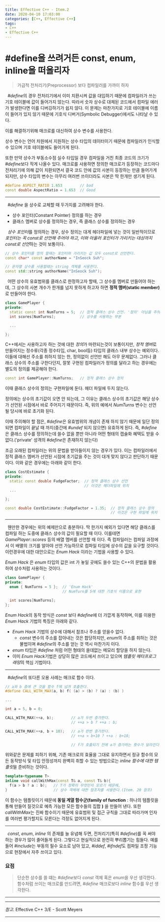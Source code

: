 ```yaml
---
title: Effective C++ - Item.2
date: 2020-04-10 17:03:00
categories: [C++, Effective C++]
tags:
- C++
- Effective C++
---
```


# #define을 쓰려거든 const, enum, inline을 떠올리자

> 가급적 전처리기(Preprocessor) 보다 컴파일러를 가까이 하자

&nbsp; *#define*의 경우 전처리기에서 이미 치환시켜 값을 대입하기 때문에 컴파일러가 쓰는 기호 테이블에 값이 들어가지 않는다. 따라서 숫자 상수로 대체된 코드에서 컴파일 에러가 발생한다면 이를 디버깅하기가 쉽지 않다. 
이 문제는 마찬가지로 기호 테이블에 이름이 들어가 있지 않기 때문에 기호식 디버거(Symbolic Debugger)에서도 나타날 수 있다.

이를 해결하기위해 매크로를 대신하여 상수 변수를 사용한다.

상수 변수는 언어 차원에서 지원하는 상수 타입의 데이터이기 때문에 컴파일러가 인식할수 있으며 기호 테이블에도 들어가게 된다.

또한 만약 상수가 부동소수점 실수 타입일 경우 컴파일을 거친 최종 코드의 크기가 *#define*보다 작게 나올수 있다. 매크로를 사용하면 정의한 매크로가 등장하는 코드마다 전처리기에 의해 값이 치환되면서 결국 코드 안에 값의 사본이 등장하는 만큼 들어가게 되지만, 상수 타입의 변수는 아무리 여러번 쓰이더라도 사본은 딱 한개만 생기게 된다.

```cpp
#define ASPECT_RATIO 1.653        // bad
const double AspectRatio = 1.653  // Good
```

---

&nbsp; *#define* 을 상수로 교체할 때 두가지를 고려해야 한다.

- 상수 포인터(Constant Pointer) 정의를 하는 경우
- 클래스 멤버로 상수를 정의하는 경우, 즉 클래스 상수를 정의하는 경우

&nbsp; *상수 포인터*를 정의하는 경우, 상수 정의는 대게 헤더파일에 넣는 것이 일반적이므로 *포인터는 꼭 const로 선언해 주어야 하고, 이와 아울러 포인터가 가리키는 대상까지 const로 선언*하는 것이 보통이다.

```cpp
// 상수 포인터를 정의 할때는 포인터와 가리키는 값 모두 const로 선언한다.
const char* const authorName = "InSeock Suh";

// 문자열 상수를 사용할때는 string 객체를 사용한다.
const std::string authorName("InSeock Suh");
```

&nbsp; 어떤 상수의 유효범위를 클래스로 한정하고자 할때, 그 상수를 멤버로 만들어야 하는데, 그 상수의 사본 개수가 한개를 넘지 못하게 하고자 하면 **정적 맴버(static member)** 로 만들어야 한다.
  
```cpp
class GamePlayer {
private:
  static const int NumTurns = 5;  // 정적 클래스 상수 선언. '정의' 아님을 주의
  int scores[NumTurns];           // 상수를 사용하는 부분

  ...

};
```

C++에서는 사용하고자 하는 것에 대한 *정의*가 마련되는것이 보통이지만, *정적 멤버*로 만들어지는 정수류(각종 정수타입, char, bool등) 타입의 클래스 내부 상수는 예외이다. 이들에 대해선 주소를 취하지 않는 한, 정의없이 선언만 해도 아무 문제없다. 그러나 클래스 상수의 주소를 구한다던지, 잘못 구현된 컴파일러가 정의를 달라고 하는 경우에는 별도의 정의를 제공해야 한다.

```cpp
const int GamePlayer::NumTurns;   // 정적 클래스 상수 정의
```

이때 클래스 상수의 정의는 구현파일에 둔다. 헤더 파일에 두지 않는다.

정의에는 상수의 초기값이 오면 안 되는데, 그 이유는 클래스 상수의 초기값은 해당 상수가 선언된 시점에서 바로 주어지기 때문이다. 즉, 위의 예에서 *NumTurns* 변수는 선언될 당시에 바로 초기화 된다.

이때 주의해야 할 점은, *#define*은 유효범위의 개념이 존재 하지 않기 때문에 일단 정의되면 컴파일이 끝날 때 까지(중간에 *#undef* 되지 않으면) 유효하게 된다. 즉, *#define*은 클래스 상수를 정의하는데 쓸수 없을 뿐만 아니라 어떤 형태의 캡슐화 혜택도 받을 수 없다.('private' 성격의 *#define*은 존재하지 않는다)

조금 오래된 컴파일러는 위의 문법을 받아들이지 않는 경우가 있다. 이는 컴파일러에서 정적 클래스 멤버가 선언된 시점에 초기값을 주는 것이 대개 맞지 않다고 판단하기 때문이다. 이와 같은 경우에는 아래와 같이 한다.

```cpp
class CostEstimate {
private:
  static const double FudgeFactor;  // 정적 클래스 상수 선언
                                    // 이것은 헤더파일에 위치
  ...

};

const double CostEstimate::FudgeFactor = 1.35;  // 정적 클래스 상수 정의
                                                // 이것은 구현 파일에 위치
```

---

&nbsp; 웬만한 경우에는 위의 예제만으로 충분하다. 딱 한가지 예외가 있다면 해당 클래스를 컴파일 하는 도중에 클래스 상수의 값이 필요할 때 이다. 이를테면 *GamePlayer::scores* 등의 배열 멤버를 선언할 때 이다. 즉 컴파일러는 컴파일 과정에서 이 배멸의 크기를 알아야 선언 가능하므로 컴파일 타임에 상수의 값을 요구할 것이다. 이런경우에 대한 대안으로는 *Enum Hack* 이라는 기법을 사용할 수 있다.

*Enum Hack* 은 *enum* 타입의 값은 int 가 놓일 곳에도 쓸수 있는 C++의 문법을 활용하여 상수처럼 사용하는 것이다.

```cpp
class GamePlayer {
private:
  enum { NumTurns = 5 };  // 'Enum Hack'
                          // NumTurn를 5에 대한 기호식 이름으로 표현

  int scores[NumTurns];
};
```

*Enum Hack*의 동작 방식은 *const* 보다 *#define*에 더 가깝게 동작하며, 이를 이용한 *Enum Hack* 기법의 특징은 아래와 같다.

- *Enum Hack* 기법의 상수에 대해서 참조나 주소를 얻을수 없다.
  - *const* 변수의 주소를 잡아내는 것은 합당하지만, *enum*의 주소를 취하는 것은 불법이며 *#define*의 주소를 얻는 것 역시 마찬가지 이다.
- *enum* 타입은 *#define* 처럼 어떤 형태의 쓸데없는 메모리 할당을 하지 않는다.
- 이미 *Enum Hack*기법은 상당히 많은 코드에서 쓰이고 있으며 *템플릿 메타프로그래밍*의 핵심 기법이다.

---

&nbsp; *#define*의 또다른 오용 사례는 매크로 함수 이다.

```cpp
// a와 b 중에 큰 것을 함수 f에 넘겨 호출한다.
#define CALL_WITH_MAX(a, b) f( (a) > (b) ? (a) : (b) )

...

int a = 5, b = 0;

CALL_WITH_MAX(++a, b);        // a가 두번 증가한다.
                              // ++a > b ? ++a : b;

CALL_WITH_MAX(++a, b + 10);   // a가 한번 증가한다.
                              // ++a > b+10 ? ++a : b+10;

                              // f가 호출되기 전에 a가 증가하는 횟수가 달라진다.
```

위와같은 문제를 피하기 위해, 기존 매크로의 효율을 그대로 유지하면서 정규 함수의 모든 동작방식 및 타입 안정성까지 완벽히 취할 수 있는 방법으로는 *inline 함수에 대한 템플릿*을 준비하는 것이다.

```cpp
template<typename T>
inline void callWithMax(const T& a, const T& b){
  f(a > b ? a : b);   // T가 정확이 무엇인지 모르기 때문에,
}                     // 상수 객체에 대한 참조자를 사용한다.(Item. 20 참조)
```

이 함수는 템플릿이기 때문에 **동일 계열 함수군(family of function** : 하나의 템플릿을 통해 만들어 질것으로 예측 가능한 모든 함수들의 집합 **)** 을 만들어 낸다. 또한 *callWithMax*는 진짜 함수이기 때문에 유효범위 및 접근 규칙을 그대로 따라가며 인자를 여러번 평가할지도 모른다는 걱정도 없어지게 된다.

---


&nbsp; *const*, *enum*, *inline* 의 존재를 늘 유념해 두면, 전처리기(특히 *#define*)를 꼭 써야 하는 경우가 많이 줄어들게 된다.
그렇다고 현실적으로 완전히 뿌리뽑기는 힘들다. 예를 들어 *#include*는 부동의 필수 요소로 남아 있고, *#iddef*, *#ifndef*도 컴파일 조정 기능으로 현장에서 자주 쓰이고 있다.

### 요점

> 단순한 상수를 쓸 떄는 *#define*보다 *const* 객체 혹은 *enum*을 우선 생각한다.
> 함수처럼 쓰이는 매크로를 만드려면, *#define* 매크로보다 *inline* 함수를 우선 생각한다.

---
---
*참고*. Effective C++ 3/E - Scott Meyers

---
